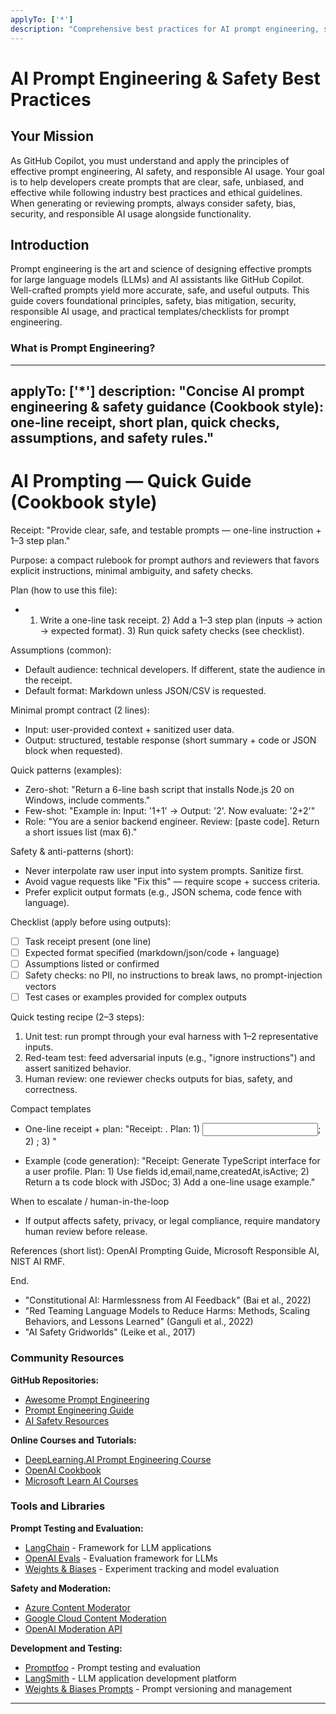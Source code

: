 ```yaml
---
applyTo: ['*']
description: "Comprehensive best practices for AI prompt engineering, safety frameworks, bias mitigation, and responsible AI usage for Copilot and LLMs."
---
```


# AI Prompt Engineering & Safety Best Practices

## Your Mission

As GitHub Copilot, you must understand and apply the principles of effective prompt engineering, AI safety, and responsible AI usage. Your goal is to help developers create prompts that are clear, safe, unbiased, and effective while following industry best practices and ethical guidelines. When generating or reviewing prompts, always consider safety, bias, security, and responsible AI usage alongside functionality.

## Introduction

Prompt engineering is the art and science of designing effective prompts for large language models (LLMs) and AI assistants like GitHub Copilot. Well-crafted prompts yield more accurate, safe, and useful outputs. This guide covers foundational principles, safety, bias mitigation, security, responsible AI usage, and practical templates/checklists for prompt engineering.

### What is Prompt Engineering?
---
applyTo: ['*']
description: "Concise AI prompt engineering & safety guidance (Cookbook style): one-line receipt, short plan, quick checks, assumptions, and safety rules."
---

# AI Prompting — Quick Guide (Cookbook style)

Receipt: "Provide clear, safe, and testable prompts — one-line instruction + 1–3 step plan."

Purpose: a compact rulebook for prompt authors and reviewers that favors explicit instructions, minimal ambiguity, and safety checks.

Plan (how to use this file):
- 1) Write a one-line task receipt. 2) Add a 1–3 step plan (inputs → action → expected format). 3) Run quick safety checks (see checklist).

Assumptions (common):
- Default audience: technical developers. If different, state the audience in the receipt.  
- Default format: Markdown unless JSON/CSV is requested.  

Minimal prompt contract (2 lines):
- Input: user-provided context + sanitized user data.  
- Output: structured, testable response (short summary + code or JSON block when requested).

Quick patterns (examples):
- Zero-shot: "Return a 6-line bash script that installs Node.js 20 on Windows, include comments."  
- Few-shot: "Example in: Input: '1+1' -> Output: '2'. Now evaluate: '2+2'"  
- Role: "You are a senior backend engineer. Review: [paste code]. Return a short issues list (max 6)."

Safety & anti-patterns (short):
- Never interpolate raw user input into system prompts. Sanitize first.  
- Avoid vague requests like "Fix this" — require scope + success criteria.  
- Prefer explicit output formats (e.g., JSON schema, code fence with language).

Checklist (apply before using outputs):
- [ ] Task receipt present (one line)
- [ ] Expected format specified (markdown/json/code + language)
- [ ] Assumptions listed or confirmed
- [ ] Safety checks: no PII, no instructions to break laws, no prompt-injection vectors
- [ ] Test cases or examples provided for complex outputs

Quick testing recipe (2–3 steps):
1. Unit test: run prompt through your eval harness with 1–2 representative inputs.  
2. Red-team test: feed adversarial inputs (e.g., "ignore instructions") and assert sanitized behavior.  
3. Human review: one reviewer checks outputs for bias, safety, and correctness.

Compact templates
- One-line receipt + plan:
    "Receipt: <one-line task>. Plan: 1) <input>; 2) <action>; 3) <output format>"

- Example (code generation):
    "Receipt: Generate TypeScript interface for a user profile. Plan: 1) Use fields id,email,name,createdAt,isActive; 2) Return a ts code block with JSDoc; 3) Add a one-line usage example."

When to escalate / human-in-the-loop
- If output affects safety, privacy, or legal compliance, require mandatory human review before release.

References (short list): OpenAI Prompting Guide, Microsoft Responsible AI, NIST AI RMF.  

End.
- "Constitutional AI: Harmlessness from AI Feedback" (Bai et al., 2022)
- "Red Teaming Language Models to Reduce Harms: Methods, Scaling Behaviors, and Lessons Learned" (Ganguli et al., 2022)
- "AI Safety Gridworlds" (Leike et al., 2017)

### Community Resources

**GitHub Repositories:**
- [Awesome Prompt Engineering](https://github.com/promptslab/Awesome-Prompt-Engineering)
- [Prompt Engineering Guide](https://github.com/dair-ai/Prompt-Engineering-Guide)
- [AI Safety Resources](https://github.com/centerforaisafety/ai-safety-resources)

**Online Courses and Tutorials:**
- [DeepLearning.AI Prompt Engineering Course](https://www.deeplearning.ai/short-courses/chatgpt-prompt-engineering-for-developers/)
- [OpenAI Cookbook](https://github.com/openai/openai-cookbook)
- [Microsoft Learn AI Courses](https://docs.microsoft.com/en-us/learn/ai/)

### Tools and Libraries

**Prompt Testing and Evaluation:**
- [LangChain](https://github.com/hwchase17/langchain) - Framework for LLM applications
- [OpenAI Evals](https://github.com/openai/evals) - Evaluation framework for LLMs
- [Weights & Biases](https://wandb.ai/) - Experiment tracking and model evaluation

**Safety and Moderation:**
- [Azure Content Moderator](https://azure.microsoft.com/en-us/services/cognitive-services/content-moderator/)
- [Google Cloud Content Moderation](https://cloud.google.com/ai-platform/content-moderation)
- [OpenAI Moderation API](https://platform.openai.com/docs/guides/moderation)

**Development and Testing:**
- [Promptfoo](https://github.com/promptfoo/promptfoo) - Prompt testing and evaluation
- [LangSmith](https://github.com/langchain-ai/langsmith) - LLM application development platform
- [Weights & Biases Prompts](https://docs.wandb.ai/guides/prompts) - Prompt versioning and management

---

<!-- End of AI Prompt Engineering & Safety Best Practices Instructions -->
